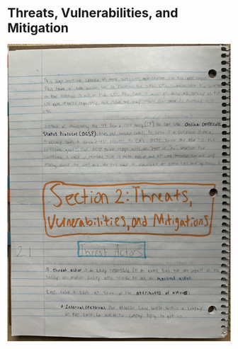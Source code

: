 # Threats, Vulnerabilities, and Mitigation 

<img src="/Notes2/pic26.jpg" alt="section2-notes" width="800px">
